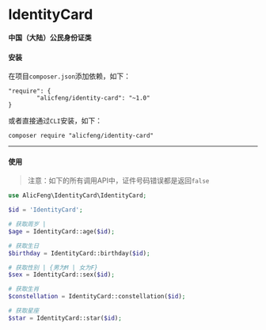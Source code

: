 # IdentityCard
**中国（大陆）公民身份证类**

#### 安装

在项目`composer.json`添加依赖，如下：

```
"require": {
        "alicfeng/identity-card": "~1.0"
}
```

或者直接通过`CLI`安装，如下：

```shell
composer require "alicfeng/identity-card"
```



___



#### 使用

> 注意：如下的所有调用API中，证件号码错误都是返回`false`

```php
use AlicFeng\IdentityCard\IdentityCard;

$id = 'IdentityCard';

# 获取周岁 | 
$age = IdentityCard::age($id);

# 获取生日
$birthday = IdentityCard::birthday($id);

# 获取性别 | {男为M | 女为F}
$sex = IdentityCard::sex($id);

# 获取生肖
$constellation = IdentityCard::constellation($id);

# 获取星座
$star = IdentityCard::star($id);
```

